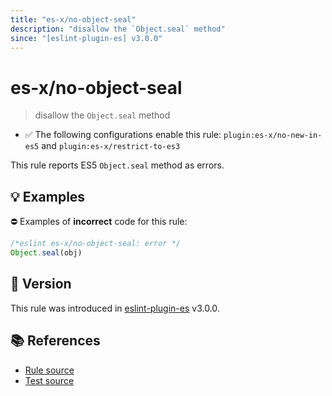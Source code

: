 ```yaml
---
title: "es-x/no-object-seal"
description: "disallow the `Object.seal` method"
since: "[eslint-plugin-es] v3.0.0"
---
```


# es-x/no-object-seal
> disallow the `Object.seal` method

- ✅ The following configurations enable this rule: `plugin:es-x/no-new-in-es5` and `plugin:es-x/restrict-to-es3`

This rule reports ES5 `Object.seal` method as errors.

## 💡 Examples

⛔ Examples of **incorrect** code for this rule:

<eslint-playground type="bad">

```js
/*eslint es-x/no-object-seal: error */
Object.seal(obj)
```

</eslint-playground>

## 🚀 Version

This rule was introduced in [eslint-plugin-es] v3.0.0.

[eslint-plugin-es]: https://github.com/mysticatea/eslint-plugin-es

## 📚 References

- [Rule source](https://github.com/ota-meshi/eslint-plugin-es-x/blob/master/lib/rules/no-object-seal.js)
- [Test source](https://github.com/ota-meshi/eslint-plugin-es-x/blob/master/tests/lib/rules/no-object-seal.js)
